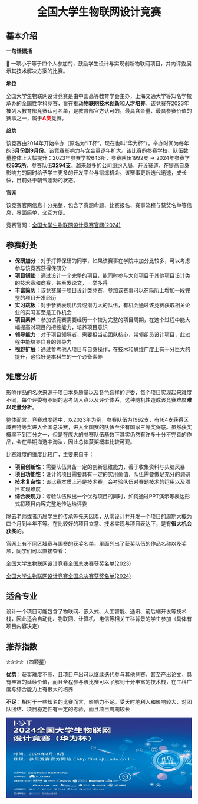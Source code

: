 
<h1 style="text-align:center;">全国大学生物联网设计竞赛</h1>

## 基本介绍
**一句话概括**

🌟 一项小于等于四个人参加的，鼓励学生设计与实现创新物联网项目，并向评委展示其技术解决方案的比赛。

**地位**

全国大学生物联网设计竞赛是由中国高等教育学会主办，上海交通大学等知名学校承办的全国性学科竞赛，旨在推动**物联网技术创新和人才培养**。该竞赛在2023年被列入教育部竞赛认可名单，是教育部官方认可的，最具含金量、最具参赛价值的赛事之一，属于<span style="color:red;">**A类**</span>竞赛。

**趋势**

该竞赛由2014年开始举办（原名为“IT杯”，现在也叫“华为杯”），举办时间为每年的**3月份到9月份**。该竞赛影响力与含金量逐年扩大。该比赛的参赛学校、队伍数量整体上大幅提升：2023年参赛学校643所，参赛队伍1992支 -> 2024年参赛学校**835所**，参赛队伍**3294支**。越来越多的公司纷纷入局，开设赛道，在提高自身影响力的同时给予学生更多的开发平台与锻炼机会。该赛事更新迭代迅速，成长快，目前处于朝气蓬勃的状态。

**官网**

该竞赛官网信息十分完整，包含了赛题命题、比赛报名、赛事流程与获奖名单等信息，界面简单，交互方便。

竞赛官网：[全国大学生物联网设计竞赛官网(2024)](https://iot.sjtu.edu.cn/Default.aspx)

## 参赛好处
- **保研加分**：对于打算保研的同学，如果该赛事在学院中加分比较多，可以考虑参与该竞赛获得保研分
- **项目铺垫**：通过设计一个完整的项目，能同时参与大创项目于其他项目设计类的技术赛和商赛，甚至发论文，一举多得
- **丰富简历**：该竞赛属于项目设计类竞赛，参加该赛事可以在简历上增加一段完整的项目开发经历
- **实习跳板**：对于参赛表现优异或潜力大的队伍，有机会通过该竞赛获取相关企业的实习甚至是工作机会
- **项目素养**：参加该竞赛需要经历一个较为完整的项目周期，在这个过程中能大幅提高对项目的把控能力，培养项目意识
- **领导能力**：对于项目领导者，需要担当起团队核心，带领组员设计项目，此过程中能培养自身的领导力
- **视野扩展**：通过参考他人项目与自身操作，在技术和思维广度上有十分巨大的提升，这恰好是本科生的一个必备素养

## 难度分析

影响作品的名次来源于项目本身质量以及各色各样的评委，每个项目实现起来难度不同，每个评委有不同的思考切入点以及评价体系，这种随机性造成该竞赛难度**难以定量分析**。

整体而言、竞赛难度适中，以2023年为例，参赛队伍为1992支，有164支获得区域赛特等奖进入全国总决赛，进入全国赛的队伍至少有国家三等奖保底。虽然获奖概率不到百分之一，但是在庞大的参赛队伍基数下其实仍然有许多十分不完善的作品，会在早期海选中淘汰，因此总体获奖概率比较可观。

比赛难度的维度比较广，主要来自于：
- **项目创新性**：需要队伍具备一定的创新思维能力，善于收集资料与头脑风暴
- **项目功能性**：设计的项目需要具有一定的实用价值，队伍需要做足充分的调研
- **技术复杂性**：该比赛本质上还是技术赛，会考验队伍对赛题技术的运用以及项目实现难度
- **综合表现力**：考验队伍做出一个优秀项目的同时，如何通过PPT演示等表达形式将项目内容完整地传达给评委

除去老师或者历届学生的传承等先天因素，从零设计并开发一个项目的周期大概为四个月到半年不等。在比较好的项目立意、技术实现与项目表达下，是有**很大机会获奖**的。

官网上有不同区域赛与国赛的获奖名单，里面列出了获奖队伍的作品名称以及奖项，同学们可以直接查看：

[全国大学生物联网设计竞赛全国总决赛获奖名单(2023)](https://iot.sjtu.edu.cn/ueditor/net/upload/file/20230828/6382880578102673265474365.pdf)

[全国大学生物联网设计竞赛全国总决赛获奖名单(2024)](https://iot.sjtu.edu.cn/show.aspx?info_lb=34&info_id=4038&flag=2)
<!-- 此外，我们还准备了一些参赛作品的项目文档与PPT以及对应的奖项，会员们可以点击[这里](www.baidu.com)领取 -->

## 适合专业
设计一个项目可能包含了物联网、嵌入式、人工智能、通讯、前后端开发等技术栈，因此适合自动化、物联网、计算机、电信等相关工科背景的学生参加（具体有项目内容决定）

## 推荐指数
✰✰✰✰（四颗星）

**优势**：获奖难度不高、且项目产出可以继续迭代参与其他竞赛，甚至产出论文，具有丰富的延续价值，而且全程参与该比赛可以了解到十分丰富的技术栈，在工科广度与综合能力上有很大的培养

**不足**：相对于一些知名的比赛而言，影响力不足。受天时地利人和影响较大，对团队团结、项目稳定性有一定的考验，而且项目周期较长

![全国大学生物联网设计竞赛](../images/IoT_Competition.png)










